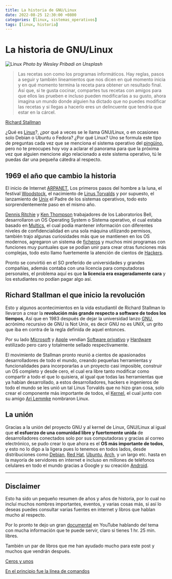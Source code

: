 ```yaml
---
title: La historia de GNU/Linux
date: 2022-08-25 12:30:00 +0800
categories: [linux, sistemas_operativos]
tags: [linux, historia]
---
```


# La historia de GNU/Linux

![Linux](https://miro.medium.com/max/1400/1*r7w0o1YDBhtWFAnxauCjkA.jpeg)
_Photo by Wesley Pribadi on Unsplash_

> Las recetas son como los programas informáticos. Hay reglas, pasos a seguir y también lineamientos que nos dicen en qué momento inicia y en qué momento termina la receta para obtener un resultado final. Así que, si te gusta cocinar, compartes tus recetas con amigos para que ellos las prueben e incluso pueden modificarlas a su gusto, ahora imagina un mundo donde alguien ha dictado que no puedes modificar las recetas y si llegas a hacerlo eres un delincuente que tendría que estar en la cárcel.


[Richard Stallman](https://es.wikipedia.org/wiki/Richard_Stallman)

¿Qué es [Linux](https://es.wikipedia.org/wiki/GNU/Linux)?, ¿por qué a veces se le llama GNU/Linux, o en ocasiones solo Debian o Ubuntu o Fedora? ¿Por qué Linux? Uno se formula este tipo de preguntas cada vez que se menciona el sistema operativo del [pingüino](https://es.wikipedia.org/wiki/Tux), pero no te preocupes hoy voy a aclarar el panorama para que la próxima vez que alguien mencione algo relacionado a este sistema operativo, tú le puedas dar una pequeña cátedra al respecto.

## 1969 el año que cambio la historia

El inicio de Internet [ARPANET](https://es.wikipedia.org/wiki/ARPANET#:~:text=ARPANET%20fue%20una%20red%20de,diferentes%20instituciones%20acad%C3%A9micas%20y%20estatales.), Los primeros pasos del hombre a la luna, el festival [Woodstock](https://es.wikipedia.org/wiki/Festival_de_Woodstock), el nacimiento de [Linus Torvalds](https://es.wikipedia.org/wiki/Linus_Torvalds) y por supuesto, el lanzamiento de [Unix](https://es.wikipedia.org/wiki/Unix) el Padre de los sistemas operativos, todo esto sorprendentemente paso en el mismo año.

[Dennis Ritchie](https://es.wikipedia.org/wiki/Dennis_Ritchie) y [Ken Thompson](https://es.wikipedia.org/wiki/Ken_Thompson) trabajadores de los Laboratorios Bell, desarrollaron un OS Operating System o Sistema operativo, el cual estaba basado en [Multics](https://es.wikipedia.org/wiki/Multics), el cual podía mantener información con diferentes niveles de confidencialidad en una sola máquina utilizando permisos, también trajo algunas curiosidades más que se mantienen en los OS modernos, agregaron un sistema de [ficheros](https://es.wikipedia.org/wiki/Sistema_de_archivos) y muchos mini programas con funciones muy puntuales que se podían unir para crear otras funciones más complejas, todo esto llamo fuertemente la atención de cientos de [Hackers](https://es.wikipedia.org/wiki/Hacker).

Pronto se convirtió en el SO preferido de universidades y grandes compañías, además contaba con una licencia para computadoras personales, el problema aquí es que **la licencia era exageradamente cara** y los estudiantes no podían pagar algo así.

## Richard Stallman el que inicio la revolución

Esto y algunos acontecimientos en la vida estudiantil de Richard Stallman lo llevaron a crear la **revolución más grande respecto a software de todos los tiempos**, Así que en 1983 después de dejar la universidad lanzo [GNU](https://es.wikipedia.org/wiki/GNU), acrónimo recursivo de GNU is Not Unix, es decir GNU no es UNIX, un grito que iba en contra de la regla definida de aquel entonces.

Por su lado [Microsoft](https://es.wikipedia.org/wiki/Microsoft) y [Apple](https://es.wikipedia.org/wiki/Apple) vendian [Software privativo](https://es.wikipedia.org/wiki/Software_propietario#:~:text=El%20software%20propietario%E2%80%8B%20o,lectura%20por%20parte%20de%20terceros.) y [Hardware](https://es.wikipedia.org/wiki/Hardware) estilizado pero caro y totalmente sellado respectivamente.

El movimiento de Stallman pronto reunió a cientos de apasionados desarrolladores de todo el mundo, creando pequeñas herramientas y funcionalidades para incorporarlas a un proyecto casi imposible, construir un OS completo y desde cero, el cual era libre tanto modificar como compartir a todo el que lo quisiera, al igual que todas las herramientas que ya habían desarrollado, a estos desarrolladores, hackers e ingenieros de todo el mundo se les unió un tal Linus Torvalds que no hizo gran cosa, solo crear el componente más importante de todos, el [Kernel](https://es.wikipedia.org/wiki/N%C3%BAcleo_(inform%C3%A1tica)), el cual junto con su amigo [Ari Lemmke](https://es.wikipedia.org/wiki/Ari_Lemmke) nombraron Linux.

## La unión

Gracias a la unión del proyecto GNU y al kernel de Linux, GNU/Linux al igual que **el esfuerzo de una comunidad libre y fuertemente unida** de desarrolladores conectados solo por sus computadoras y gracias al correo electrónico, se pudo crear lo que ahora es el **OS más importante de todos**, y esto no lo digo a la ligera pues lo tenemos en todos lados, desde distribuciones como [Debian](https://www.debian.org/index.es.html), [Red Hat](https://www.redhat.com/es), [Ubuntu](https://ubuntu.com/), [Arch](https://archlinux.org/), y un largo etc. hasta en la mayoría de servidores en internet e incluso en millones de teléfonos celulares en todo el mundo gracias a Google y su creación [Android](https://www.android.com/intl/es-419_mx/).

---

## Disclaimer

Esto ha sido un pequeño resumen de años y años de historia, por lo cual no incluí muchos nombres importantes, eventos, y varias cosas más, si así lo deseas puedes consultar varias fuentes en internet y libros que hablan mucho al respecto.

Por lo pronto te dejo un gran [documental](https://www.youtube.com/watch?v=sujZg7jwKdk) en YouTube hablando del tema con mucha información que te puede servir, claro si tienes 1 hr. 25 min. libres.

También un par de libros que me han ayudado mucho para este post y muchos que vendrán después.

[Ceros y unos](https://www.amazon.com.mx/dp/B007XU7OJU/ref=dp-kindle-redirect?_encoding=UTF8&btkr=1)

[En el principio fue la línea de comandos](https://es.wikipedia.org/wiki/En_el_principio_fue_la_l%C3%ADnea_de_comandos#:~:text=2003-,En%20el%20principio...,a%C3%B1o%20en%20forma%20de%20libro.)
